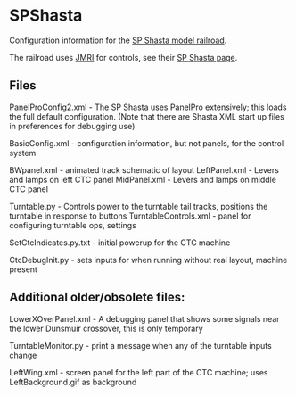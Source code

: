 # SPShasta
Configuration information for the [SP Shasta model railroad](http://www.spshastaroute.org/).

The railroad uses [JMRI](http://jmri.org) for controls, see their [SP Shasta page](http://jmri.org/community/examples/SPShasta.shtml).

## Files

PanelProConfig2.xml - The SP Shasta uses PanelPro extensively; this loads the full default configuration.
(Note that there are Shasta XML start up files in preferences for debugging use)

BasicConfig.xml - configuration information, but not panels, for the control system

BWpanel.xml - animated track schematic of layout
LeftPanel.xml - Levers and lamps on left CTC panel
MidPanel.xml - Levers and lamps on middle CTC panel

Turntable.py - Controls power to the turntable tail tracks, positions the turntable in response to buttons
TurntableControls.xml - panel for configuring turntable ops, settings

SetCtcIndicates.py.txt - initial powerup for the CTC machine

CtcDebugInit.py - sets inputs for when running without real layout, machine present

## Additional older/obsolete files:

LowerXOverPanel.xml - A debugging panel that shows some signals near the lower Dunsmuir crossover, this is only temporary

TurntableMonitor.py - print a message when any of the turntable inputs change

LeftWing.xml - screen panel for the left part of the CTC machine; uses LeftBackground.gif as background

